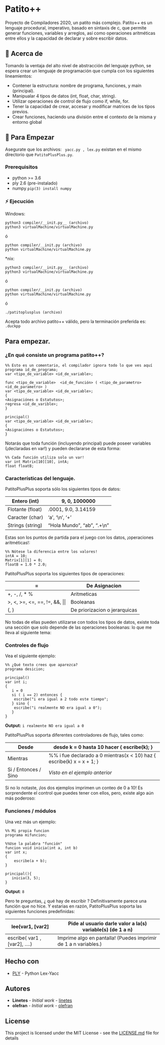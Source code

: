 # Patito++

Proyecto de Compiladores 2020, un patito más complejo.
Patito++ es un lenguaje procedural, imperativo, basado en sintaxis de c, que permite generar funciones, variables y arreglos, así como operaciones aritméticas entre ellos y la capacidad de declarar y sobre escribir datos.

##  :beginner: Acerca de
Tomando la ventaja del alto nivel de abstracción del lenguaje python, se espera crear un lenguaje de programación que cumpla con los siguientes lineamientos:

- Contener la estructura: nombre de programa, funciones, y main (principal).
- Manipualar 4 tipos de datos (int, float, char, string).
- Utilizar operaciones de control de flujo como if, while, for.
- Tener la capacidad de crear, accesar y modificar matrices de los tipos previos.
- Crear funciones, haciendo una división entre el contexto de la misma y entorno global

## :notebook: Para Empezar

Asegurate que los archivos: ``` yacc.py , lex.py``` existan en el mismo directorio que ```PatitoPlusPlus.py```.

### Prerequisitos

* python >= 3.6
* ply 2.6 (pre-instalado)
* numpy ``` pip(3) install numpy ```

### :zap: Ejecución

Windows:
```
python3 compiler/__init.py__ (archivo)
python3 virtualMachine/virtualMachine.py
```
ó 
```
python compiler/__init.py (archivo)
python virtualMachine/virtualMachine.py
```

\*nix:
```
python3 compiler/__init.py__ (archivo)
python3 virtualMachine/virtualMachine.py
```
ó 
```
python compiler/__init.py (archivo)
python virtualMachine/virtualMachine.py
```
ó
```
./patitoplusplus (archivo)
```

Acepta todo archivo patito++ válido, pero la terminación preferida es:  ```.duckpp```



##  Para empezar.

### ¿En qué consiste un programa patito++?

```
%% Esto es un comentario, el compilador ignora todo lo que ves aquí
programa id_de_programa;
var <tipo_de_variable> <id_de_variable>;

func <tipo_de_variable>  <id_de_función> ( <tipo_de_parametro> <id_de_parametro> )
var <tipo_de_variable> <id_de_variable>;
{
<Asignaciónes o Estatutos>;
regresa <id_de_varible>;
}

principal()
var <tipo_de_variable> <id_de_variable>;
{
<Asignaciónes o Estatutos>;
}
```

Notarás que toda función (incluyendo principal) puede poseer variables (¡declaradas en var!) y pueden declararse de esta forma:

```
%% Cada función utiliza solo un var! 
var int Matrix[10][10], intA;
float floatB;
```

### Características del lenguaje.

PatitoPlusPlus soporta sólo los siguientes tipos de datos:

| Entero (int)     | 9, 0, 1000000              |
|------------------|----------------------------|
| Flotante (float) | .0001, 9.0, 3.14159        |
| Caracter (char)  | ‘a’, ‘\n’, ‘+’             |
| Strings (string) | “Hola Mundo”, “ab”, “.+\n” |


Estas son los puntos de partida para el juego con los datos, ¡operaciones aritméticas!: 

```
%% Nótese la diferencia entre los valores!
intA = 10;
Matrix[1][1] = 0;
floatB = 1.0 * 2.0;
```

PatitoPlusPlus soporta los siguientes tipos de operaciones:

| =                              |   De Asignacion                |
|--------------------------------|--------------------------------|
| +, -, /, * %                   | Aritmeticas                    |
| >, <, >=, <=, ==, !=, &&, \|\| | Booleanas                      |
| (, )                           |  De priorizacion o jerarquicas |


No todas de ellas pueden utilizarse con todos los tipos de datos, existe toda una sección que solo depende de las operaciones booleanas: lo que me lleva al siguiente tema: 

### Controles de flujo

Vea el siguiente ejemplo:

```
%% ¿Qué texto crees que aparezca?
programa desicion;

principal()
var int i;
{
   i = 0
   si ( i == 2) entonces {
    escribe("i era igual a 2 todo este tiempo";
   } sino {
    escribe("i realmente NO era igual a 0");
   }
}
```
**Output:** ``` i realmente NO era igual a 0 ```

PatitoPlusPlus soporta diferentes controladores de flujo, tales como:

| Desde                |   desde k = 0 hasta 10 hacer { escribe(k); }                          |
|----------------------|-----------------------------------------------------------------------|
| Mientras             | %% i fue declarado a 0 mientras(x < 10) haz { escribe(k) x = x + 1; } |
| Si / Entonces / Sino | _Visto en el ejemplo anterior_                                        |

Si no lo notaste, ¡los dos ejemplos imprimen un conteo de 0  a 10! Es sorprendente el control que puedes tener con ellos, pero, existe algo aún más poderoso:

### Funciones / módulos

Una vez más un ejemplo:

```
%% Mi propia funcion
programa mifuncion;

%%Use la palabra "función"
funcion void inicia(int a, int b)
var int x;
{
    escribe(a + b);
}

principal(){
   inicia(3, 5);
}
```

**Output**: ```8```

Pero te preguntas, ¿ qué hay de escribir ? Definitivamente parece una función que no hice. Y estarias en razón, PatitoPlusPlus soporta las siguientes funciones predefinidas: 

| lee(var1, [var2]             | Pide al usuario darle valor a la(s) variable(s) (de 1 a n)      |
|------------------------------|-----------------------------------------------------------------|
| escribe(  var1 , [var2], ….) | Imprime algo en pantalla! (Puedes imprimir de 1 a n variables.) |

## Hecho con

* [PLY](https://www.dabeaz.com/ply/) - Python Lex-Yacc


## Autores

* **Linetes** - *Initial work* - [linetes](https://github.com/linetes)
* **olefran** - *Initial work* - [olefran](https://github.com/olefran)

## License

This project is licensed under the MIT License - see the [LICENSE.md](LICENSE.md) file for details
